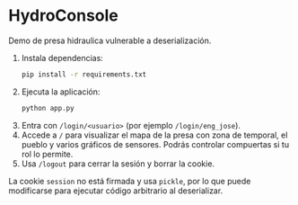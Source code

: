 # HydroConsole

Demo de presa hidraulica vulnerable a deserialización.

1. Instala dependencias:
   ```bash
   pip install -r requirements.txt
   ```
2. Ejecuta la aplicación:
   ```bash
   python app.py
   ```
3. Entra con `/login/<usuario>` (por ejemplo `/login/eng_jose`).
4. Accede a `/` para visualizar el mapa de la presa con zona de temporal, el pueblo y varios gráficos de sensores. Podrás controlar compuertas si tu rol lo permite.
5. Usa `/logout` para cerrar la sesión y borrar la cookie.

La cookie `session` no está firmada y usa `pickle`, por lo que puede modificarse para ejecutar código arbitrario al deserializar.
